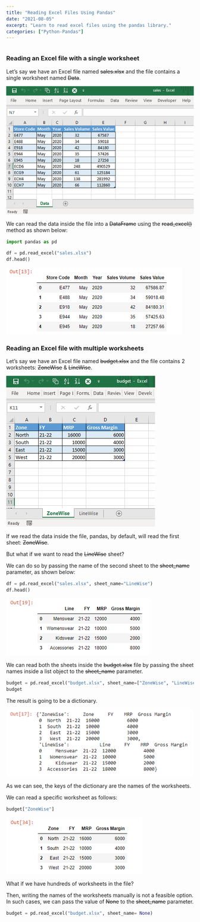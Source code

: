 ```yaml
---
title: "Reading Excel Files Using Pandas"
date: "2021-08-05"
excerpt: "Learn to read excel files using the pandas library."
categories: ["Python-Pandas"]
---
```


```toc

```

### Reading an Excel file with a single worksheet

Let’s say we have an Excel file named ~~sales.xlsx~~ and the file contains a single worksheet named ~~Data~~.

![Sales](../images/pandasExcel/sales.png)

We can read the data inside the file into a ~~DataFrame~~ using the ~~read_excel()~~ method as shown below:

```py {numberLines}
import pandas as pd
```

```py {numberLines}
df = pd.read_excel("sales.xlsx")
df.head()
```

![Sales](../images/pandasExcel/Sales_Output.png)

### Reading an Excel file with multiple worksheets

Let’s say we have an Excel file named ~~budget.xlsx~~ and the file contains 2 worksheets: ~~ZoneWise~~ & ~~LineWise~~.

![Budget](../images/pandasExcel/budget.png)

If we read the data inside the file, pandas, by default, will read the first sheet: ~~ZoneWise~~.

But what if we want to read the ~~LineWise~~ sheet?

We can do so by passing the name of the second sheet to the ~~sheet_name~~ parameter, as shown below:

```py {numberLines}
df = pd.read_excel("sales.xlsx", sheet_name="LineWise")
df.head()
```

![Budget-Linewise](../images/pandasExcel/Budget-Linewise.png)

We can read both the sheets inside the ~~budget.xlsx~~ file by passing the sheet names inside a list object to the ~~sheet_name~~ parameter.

```py {numberLines}
budget = pd.read_excel("budget.xlsx", sheet_name=["ZoneWise", "LineWise"])
budget
```

The result is going to be a dictionary.

![Python dictionary](../images/pandasExcel/Dictionary.png)

As we can see, the keys of the dictionary are the names of the worksheets.

We can read a specific worksheet as follows:

```py {numberLines}
budget["ZoneWise"]
```

![Budget Zonewise](../images/pandasExcel/Budget-zonewise.png)

What if we have hundreds of worksheets in the file?

Then, writing the names of the worksheets manually is not a feasible option. In such cases, we can pass the value of ~~None~~ to the ~~sheet_name~~ parameter.

```py {numberLines}
budget = pd.read_excel("budget.xlsx", sheet_name= None)
```
